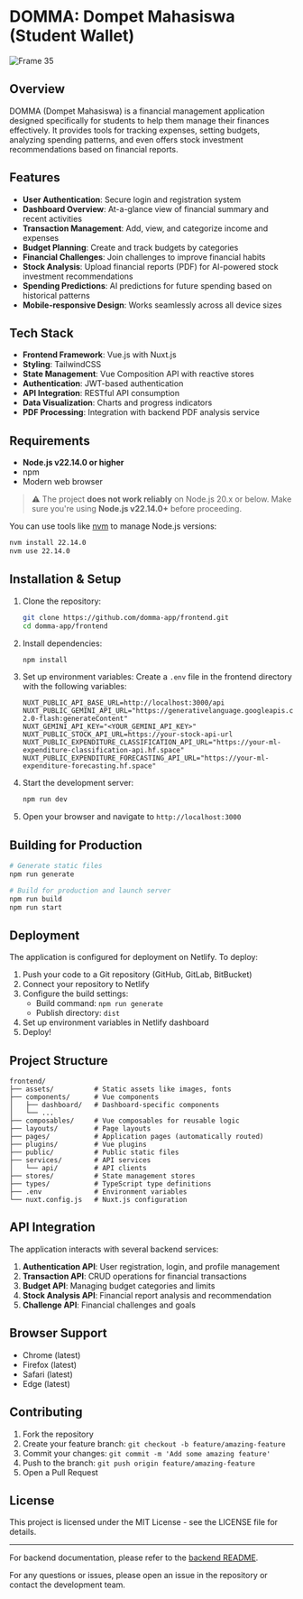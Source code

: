 # DOMMA: Dompet Mahasiswa (Student Wallet)

![Frame 35](https://github.com/user-attachments/assets/84495dab-c93d-421f-bca8-4139ed5270b9)

## Overview

DOMMA (Dompet Mahasiswa) is a financial management application designed specifically for students to help them manage their finances effectively. It provides tools for tracking expenses, setting budgets, analyzing spending patterns, and even offers stock investment recommendations based on financial reports.

## Features

- **User Authentication**: Secure login and registration system
- **Dashboard Overview**: At-a-glance view of financial summary and recent activities
- **Transaction Management**: Add, view, and categorize income and expenses
- **Budget Planning**: Create and track budgets by categories
- **Financial Challenges**: Join challenges to improve financial habits
- **Stock Analysis**: Upload financial reports (PDF) for AI-powered stock investment recommendations
- **Spending Predictions**: AI predictions for future spending based on historical patterns
- **Mobile-responsive Design**: Works seamlessly across all device sizes

## Tech Stack

- **Frontend Framework**: Vue.js with Nuxt.js
- **Styling**: TailwindCSS
- **State Management**: Vue Composition API with reactive stores
- **Authentication**: JWT-based authentication
- **API Integration**: RESTful API consumption
- **Data Visualization**: Charts and progress indicators
- **PDF Processing**: Integration with backend PDF analysis service

## Requirements

- **Node.js v22.14.0 or higher**
- npm
- Modern web browser

> ⚠️ The project **does not work reliably** on Node.js 20.x or below. Make sure you're using **Node.js v22.14.0+** before proceeding.

You can use tools like [nvm](https://github.com/nvm-sh/nvm) to manage Node.js versions:

```bash
nvm install 22.14.0
nvm use 22.14.0
```

## Installation & Setup

1. Clone the repository:

   ```bash
   git clone https://github.com/domma-app/frontend.git
   cd domma-app/frontend
   ```

2. Install dependencies:

   ```bash
   npm install
   ```

3. Set up environment variables:
   Create a `.env` file in the frontend directory with the following variables:

   ```
   NUXT_PUBLIC_API_BASE_URL=http://localhost:3000/api
   NUXT_PUBLIC_GEMINI_API_URL="https://generativelanguage.googleapis.com/v1beta/models/gemini-2.0-flash:generateContent"
   NUXT_GEMINI_API_KEY="<YOUR_GEMINI_API_KEY>"
   NUXT_PUBLIC_STOCK_API_URL=https://your-stock-api-url
   NUXT_PUBLIC_EXPENDITURE_CLASSIFICATION_API_URL="https://your-ml-expenditure-classification-api.hf.space"
   NUXT_PUBLIC_EXPENDITURE_FORECASTING_API_URL="https://your-ml-expenditure-forecasting.hf.space"
   ```

4. Start the development server:

   ```bash
   npm run dev
   ```

5. Open your browser and navigate to `http://localhost:3000`

## Building for Production

```bash
# Generate static files
npm run generate

# Build for production and launch server
npm run build
npm run start
```

## Deployment

The application is configured for deployment on Netlify. To deploy:

1. Push your code to a Git repository (GitHub, GitLab, BitBucket)
2. Connect your repository to Netlify
3. Configure the build settings:
   - Build command: `npm run generate`
   - Publish directory: `dist`
4. Set up environment variables in Netlify dashboard
5. Deploy!

## Project Structure

```
frontend/
├── assets/          # Static assets like images, fonts
├── components/      # Vue components
│   ├── dashboard/   # Dashboard-specific components
│   └── ...
├── composables/     # Vue composables for reusable logic
├── layouts/         # Page layouts
├── pages/           # Application pages (automatically routed)
├── plugins/         # Vue plugins
├── public/          # Public static files
├── services/        # API services
│   └── api/         # API clients
├── stores/          # State management stores
├── types/           # TypeScript type definitions
├── .env             # Environment variables
└── nuxt.config.js   # Nuxt.js configuration
```

## API Integration

The application interacts with several backend services:

1. **Authentication API**: User registration, login, and profile management
2. **Transaction API**: CRUD operations for financial transactions
3. **Budget API**: Managing budget categories and limits
4. **Stock Analysis API**: Financial report analysis and recommendation
5. **Challenge API**: Financial challenges and goals

## Browser Support

- Chrome (latest)
- Firefox (latest)
- Safari (latest)
- Edge (latest)

## Contributing

1. Fork the repository
2. Create your feature branch: `git checkout -b feature/amazing-feature`
3. Commit your changes: `git commit -m 'Add some amazing feature'`
4. Push to the branch: `git push origin feature/amazing-feature`
5. Open a Pull Request

## License

This project is licensed under the MIT License - see the LICENSE file for details.

---

For backend documentation, please refer to the [backend README](../backend/README.md).

For any questions or issues, please open an issue in the repository or contact the development team.
